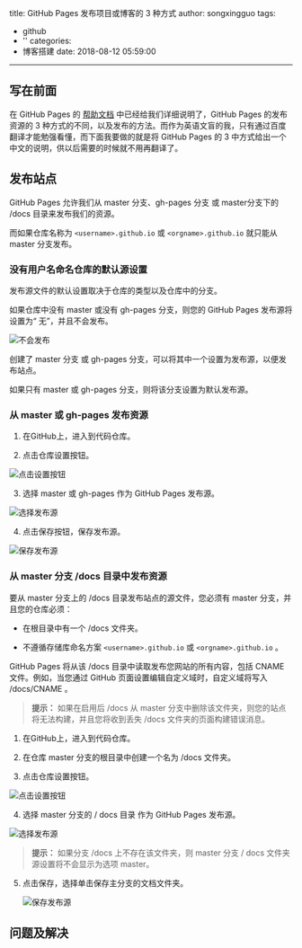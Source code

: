title: GitHub Pages 发布项目或博客的 3 种方式
author: songxingguo
tags:
  - github
  - ''
categories:
  - 博客搭建
date: 2018-08-12 05:59:00
---
## 写在前面

 在 GitHub Pages 的 [帮助文档](https://help.github.com/articles/configuring-a-publishing-source-for-github-pages/) 中已经给我们详细说明了，GitHub Pages 的发布资源的 3 种方式的不同，以及发布的方法。而作为英语文盲的我，只有通过百度翻译才能勉强看懂，而下面我要做的就是将 GitHub Pages 的 3 中方式给出一个中文的说明，供以后需要的时候就不用再翻译了。
 
<!-- more -->
 
## 发布站点

 GitHub Pages 允许我们从 master 分支、gh-pages 分支 或 master分支下的 /docs 目录来发布我们的资源。
 
 而如果仓库名称为 `<username>.github.io` 或 `<orgname>.github.io` 就只能从 master 分支发布。
 

### 没有用户名命名仓库的默认源设置

发布源文件的默认设置取决于仓库的类型以及仓库中的分支。

如果仓库中没有 master 或没有 gh-pages 分支，则您的 GitHub Pages 发布源将设置为“ 无”，并且不会发布。

![不会发布](http://p9myzkds7.bkt.clouddn.com/github-pages/none-source-setting.png)

创建了 master 分支 或 gh-pages 分支，可以将其中一个设置为发布源，以便发布站点。

如果只有 master 或 gh-pages 分支，则将该分支设置为默认发布源。

### 从 master 或 gh-pages 发布资源

1. 在GitHub上，进入到代码仓库。

2. 点击仓库设置按钮。

 ![点击设置按钮](http://p9myzkds7.bkt.clouddn.com/github-pages/repo-actions-settings.png)

3. 选择 master 或 gh-pages 作为 GitHub Pages 发布源。
 
  ![选择发布源](http://p9myzkds7.bkt.clouddn.com/github-pages/select-gh-pages-or-master-as-source.png)

4. 点击保存按钮，保存发布源。
  
  ![保存发布源](http://p9myzkds7.bkt.clouddn.com/github-pages/click-save-next-to-source-selection.png)

### 从 master 分支 /docs 目录中发布资源

要从 master 分支上的 /docs 目录发布站点的源文件，您必须有 master 分支，并且您的仓库必须：

- 在根目录中有一个 /docs 文件夹。

- 不遵循存储库命名方案 `<username>.github.io` 或 `<orgname>.github.io` 。
   
GitHub Pages 将从该 /docs 目录中读取发布您网站的所有内容，包括 CNAME 文件。例如，当您通过 GitHub 页面设置编辑自定义域时，自定义域将写入 /docs/CNAME 。

>**提示：** 如果在启用后 /docs 从 master 分支中删除该文件夹，则您的站点将无法构建，并且您将收到丢失 /docs 文件夹的页面构建错误消息。

1. 在GitHub上，进入到代码仓库。

2. 在仓库 master 分支的根目录中创建一个名为 /docs 文件夹。

3. 点击仓库设置按钮。

  ![点击设置按钮](http://p9myzkds7.bkt.clouddn.com/github-pages/repo-actions-settings.png)

4. 选择 master 分支的 / docs 目录 作为 GitHub Pages 发布源。

 ![选择发布源](http://p9myzkds7.bkt.clouddn.com/github-pages/select-master-branch-docs-folder-as-source.png)

   >**提示：** 如果分支 /docs 上不存在该文件夹，则 master 分支 / docs 文件夹源设置将不会显示为选项 master。
   
5. 点击保存，选择单击保存主分支的文档文件夹。

   ![保存发布源](http://p9myzkds7.bkt.clouddn.com/github-pages/click-save-next-to-master-branch-docs-folder-source-selection.png)
   
   
## 问题及解决